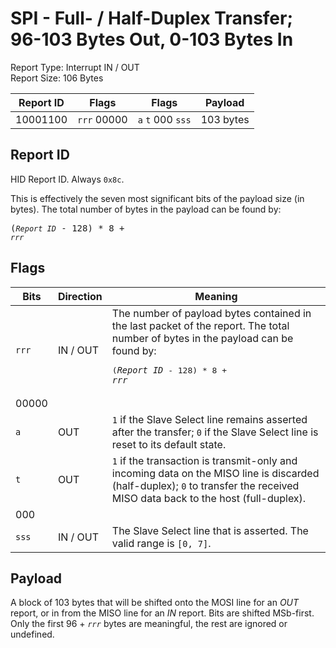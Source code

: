 
# SPI - Full- / Half-Duplex Transfer; 96-103 Bytes Out, 0-103 Bytes In
Report Type: Interrupt IN / OUT<br />
Report Size: 106 Bytes

| Report ID | Flags | Flags | Payload |
|-----------|-------|-------|---------|
| 10001100 | `rrr`&nbsp;00000 | `a`&nbsp;`t`&nbsp;000&nbsp;`sss` | 103 bytes |

## Report ID
HID Report ID.  Always `0x8c`.

This is effectively the seven most significant bits of the payload size (in bytes).  The total number of bytes in the payload can be found by: <pre>(*`Report ID`* - 128) * 8 + *`rrr`*</pre>

## Flags
| Bits  | Direction | Meaning |
|-------|-----------|---------|
| `rrr` | IN / OUT  | The number of payload bytes contained in the last packet of the report.  The total number of bytes in the payload can be found by: <pre>(*`Report ID`* - 128) * 8 + *`rrr`*</pre> |
| 00000 |          |                                                                       |
| `a`   | OUT      | `1` if the Slave Select line remains asserted after the transfer; `0` if the Slave Select line is reset to its default state. |
| `t`   | OUT      | `1` if the transaction is transmit-only and incoming data on the MISO line is discarded (half-duplex); `0` to transfer the received MISO data back to the host (full-duplex). |
| 000   |          |                                                                       |
| `sss` | IN / OUT | The Slave Select line that is asserted.  The valid range is `[0, 7]`. |

## Payload
A block of 103 bytes that will be shifted onto the MOSI line for an *OUT* report, or in from the MISO line for an *IN* report.  Bits are shifted MSb-first.  Only the first 96 + *`rrr`* bytes are meaningful, the rest are ignored or undefined.
